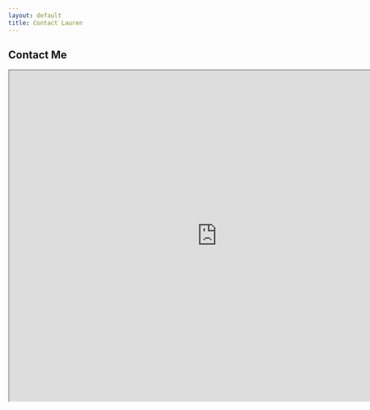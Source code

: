 ```yaml
---
layout: default
title: Contact Lauren
---
```


<div id="contact">
  <h2 class="pageTitle">Contact Me</h2>
  <div class="contactContent">
    <p align="center"> 
      <iframe src="https://docs.google.com/forms/d/e/1FAIpQLSeFtDLSPGqODJ8L2bp_4_q7uU_vKCvyBXebZ0LSMM4wYav0cA/viewform?embedded=true" width="840" height="670">Loading…</iframe></p>
  </div>
</div>
